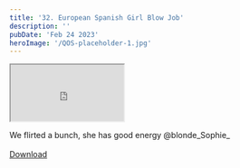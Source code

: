 ```yaml
---
title: '32. European Spanish Girl Blow Job'
description: ''
pubDate: 'Feb 24 2023'
heroImage: '/QOS-placeholder-1.jpg'
---
```

<iframe src="https://drive.google.com/file/d/1lleROrLSlCK4k8k6oiBY54bz6MexO3c6/preview" width="200" height="100" allow="autoplay" allowfullscreen="allowfullscreen"></iframe>

We flirted a bunch, she has good energy @blonde_Sophie_
<br>
<br>
<a class="read_more" href="https://drive.google.com/file/d/1lleROrLSlCK4k8k6oiBY54bz6MexO3c6/view?usp=sharing">Download</a>
